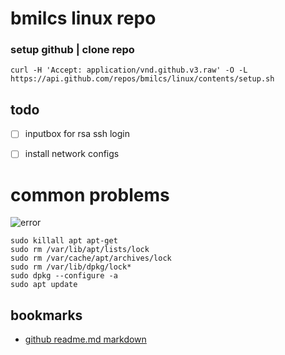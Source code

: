 # **bmilcs linux repo**

### setup github | clone repo

`curl -H 'Accept: application/vnd.github.v3.raw' -O -L https://api.github.com/repos/bmilcs/linux/contents/setup.sh`

## **todo**
- [ ] inputbox for rsa ssh login
- [ ] install network configs


# **common problems**

![error](https://i.imgur.com/5Om2naZ.png)    

    sudo killall apt apt-get
    sudo rm /var/lib/apt/lists/lock
    sudo rm /var/cache/apt/archives/lock
    sudo rm /var/lib/dpkg/lock*
    sudo dpkg --configure -a
    sudo apt update

## bookmarks
- [github readme.md markdown](https://github.com/adam-p/markdown-here/wiki/Markdown-Cheatsheet)
